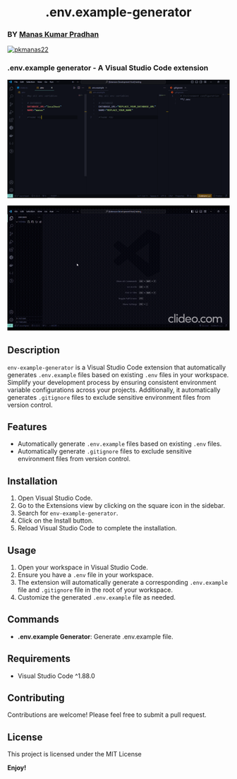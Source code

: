 <h1 align="center">.env.example-generator</h1>

### BY [Manas Kumar Pradhan](https://manaskpradhan.vercel.app/)

<p align="left"> <a href="https://twitter.com/pkmanas22" target="blank"><img src="https://img.shields.io/twitter/follow/pkmanas22?logo=twitter&style=for-the-badge" alt="pkmanas22" /></a> </p>

### .env.example generator - A Visual Studio Code extension

![alt text](images/image.png)

![Usage](images/usage.gif)

## Description

`env-example-generator` is a Visual Studio Code extension that automatically generates `.env.example` files based on existing `.env` files in your workspace. Simplify your development process by ensuring consistent environment variable configurations across your projects. Additionally, it automatically generates `.gitignore` files to exclude sensitive environment files from version control.

## Features

- Automatically generate `.env.example` files based on existing `.env` files.
- Automatically generate `.gitignore` files to exclude sensitive environment files from version control.

## Installation

1. Open Visual Studio Code.
2. Go to the Extensions view by clicking on the square icon in the sidebar.
3. Search for `env-example-generator`.
4. Click on the Install button.
5. Reload Visual Studio Code to complete the installation.

## Usage

1. Open your workspace in Visual Studio Code.
2. Ensure you have a `.env` file in your workspace.
3. The extension will automatically generate a corresponding `.env.example` file and `.gitignore` file in the root of your workspace.
4. Customize the generated `.env.example` file as needed.

## Commands

- **.env.example Generator**: Generate .env.example file.

## Requirements

- Visual Studio Code ^1.88.0

## Contributing

Contributions are welcome! Please feel free to submit a pull request.

## License

This project is licensed under the MIT License

**Enjoy!**
